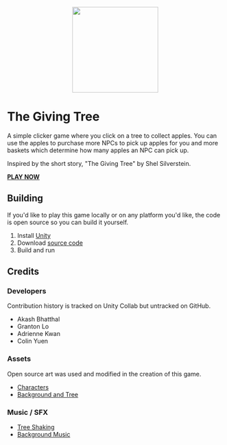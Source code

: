 <p align=center><img src="https://i.imgur.com/D9oJXKe.png" height="200" width="200"></p>

# The Giving Tree
A simple clicker game where you click on a tree to collect apples.
You can use the apples to purchase more NPCs to pick up apples for you and more baskets which determine how many apples an NPC can pick up.

Inspired by the short story, "The Giving Tree" by Shel Silverstein.


 <a href=https://grandma-games.github.io/TheGivingTree/><b>PLAY NOW</b></a>


## Building
If you'd like to play this game locally or on any platform you'd like, the code is open source so you can build it yourself.
1. Install [Unity](https://unity.com/)
2. Download [source code](https://github.com/grandma-games/TheGivingTree-src/archive/v1.0.2.zip)
3. Build and run


## Credits
### Developers
Contribution history is tracked on Unity Collab but untracked on GitHub.
- Akash Bhatthal
- Granton Lo
- Adrienne Kwan
- Colin Yuen
### Assets
Open source art was used and modified in the creation of this game.
- [Characters](https://assetstore.unity.com/packages/2d/characters/gothicvania-town-101407)
- [Background and Tree](https://assetstore.unity.com/packages/2d/characters/sunny-land-103349)
### Music / SFX
- [Tree Shaking](https://otologic.jp/)
- [Background Music](https://soundimage.org/positive-upbeat/)
